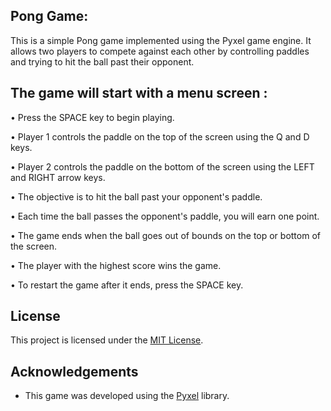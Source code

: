 ## Pong Game:

  This is a simple Pong game implemented using the Pyxel game engine. It allows two players to compete against each other by controlling paddles and trying to hit the ball past their opponent.

## The game will start with a menu screen :

  • Press the SPACE key to begin playing.

  • Player 1 controls the paddle on the top of the screen using the Q and D keys.

  • Player 2 controls the paddle on the bottom of the screen using the LEFT and RIGHT arrow keys.
  
  • The objective is to hit the ball past your opponent's paddle.

  • Each time the ball passes the opponent's paddle, you will earn one point.

  • The game ends when the ball goes out of bounds on the top or bottom of the screen.

  • The player with the highest score wins the game.

  • To restart the game after it ends, press the SPACE key.

## License

This project is licensed under the [MIT License](LICENSE).

## Acknowledgements

- This game was developed using the [Pyxel](https://github.com/kitao/pyxel) library.
